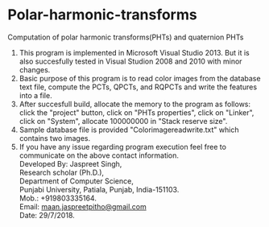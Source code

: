 # Polar-harmonic-transforms
Computation of polar harmonic transforms(PHTs) and quaternion PHTs
1) This program is implemented in Microsoft Visual Studio 2013. But it is also succesfully tested in Visual Studion 2008 and 2010 with minor changes.                                    
2) Basic purpose of this program is to read color images from the database text file, compute the PCTs, QPCTs, and RQPCTs and write the features into a file.                                   
3) After succesfull build, allocate the memory to the program as follows: click the "project" button, click on "PHTs properties", click on "Linker", click on "System", allocate 100000000  in "Stack reserve size".                                                                      
4) Sample database file is provided "Colorimagereadwrite.txt" which contains two images.         
5) If you have any issue regarding program execution feel free to communicate on the above contact information.        
Developed By: 
Jaspreet Singh,                                                                                 
Research scholar (Ph.D.),                                                                       
Department of Computer Science,                                                                 
Punjabi University, Patiala, Punjab, India-151103.                                              
Mob.: +919803335164.                                                                            
Email: maan.jaspreetpitho@gmail.com                                                             
Date: 29/7/2018.                                                                                
